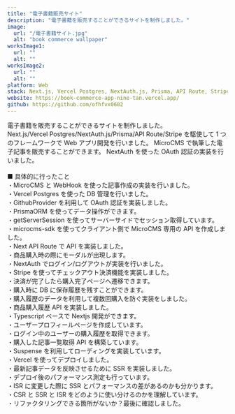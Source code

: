 ```yaml
---
title: "電子書籍販売サイト"
description: "電子書籍を販売することができるサイトを制作しました。"
image:
  url: "/電子書籍サイト.jpg"
  alt: "book commerce wallpaper"
worksImage1:
  url: ""
  alt: ""
worksImage2:
  url: ""
  alt: ""
platform: Web
stack: Next.js, Vercel Postgres, NextAuth.js, Prisma, API Route, Stripe
website: https://book-commerce-app-nine-tan.vercel.app/
github: https://github.com/ofhfvx0602
---
```


電子書籍を販売することができるサイトを制作しました。<br>
Next.js/Vercel Postgres/NextAuth.js/Prisma/API
Route/Stripe を駆使して 1 つのフレームワークで Web アプリ開発を行いました。
MicroCMS で執筆した電子記事を販売することができます。
NextAuth を使った OAuth 認証の実装を行いました。
<br>
<br>
■ 具体的に行ったこと<br>
・MicroCMS と WebHook を使った記事作成の実装を行いました。<br>
・Vercel Postgres を使った DB 管理を行いました。<br>
・GithubProvider を利用して OAuth 認証を実装しました。<br>
・PrismaORM を使ってデータ操作ができます。<br>
・getServerSession を使ってサーバーサイドでセッション取得しています。<br>
・microcms-sdk を使ってクライアント側で MicroCMS 専用の API を作成しました。<br>
・Next API Route で API を実装しました。<br>
・商品購入時の際にモーダルが出現します。<br>
・NextAuth でログイン/ログアウトが実装を行いました。<br>
・Stripe を使ってチェックアウト決済機能を実装しました。<br>
・決済が完了したら購入完了ページへ遷移できます。<br>
・購入時に DB に保存履歴を残すことができます。<br>
・購入履歴のデータを利用して複数回購入を防ぐ実装をしました。<br>
・商品購入履歴 API を実装しました。<br>
・Typescript ベースで Nextjs 開発ができます。<br>
・ユーザープロフィールページを作成しています。<br>
・ログイン中のユーザーの購入履歴を取得できます。<br>
・購入した記事一覧取得 API を構築しています。<br>
・Suspense を利用してローディングを実装しています。<br>
・Vercel を使ってデプロイしました。<br>
・最新記事データを反映させるために SSR を実装しました。<br>
・デプロイ後のパフォーマンス測定も行っています。<br>
・ISR に変更した際に SSR とパフォーマンスの差があるのかも分かります。<br>
・CSR と SSR と ISR をどのように使い分けるのかを理解しています。<br>
・リファクタリングできる箇所がないか？最後に確認しました。<br>
<br>
